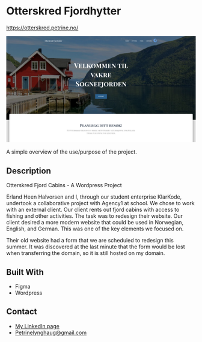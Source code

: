 
# Otterskred Fjordhytter
https://otterskred.petrine.no/

![image](./media/otterskred_thumbnail.png)

A simple overview of the use/purpose of the project.

## Description

Otterskred Fjord Cabins - A Wordpress Project

Erland Heen Halvorsen and I, through our student enterprise KlarKode, undertook a collaborative project with Agency1 at school. We chose to work with an external client. Our client rents out fjord cabins with access to fishing and other activities. The task was to redesign their website. Our client desired a more modern website that could be used in Norwegian, English, and German. This was one of the key elements we focused on.

Their old website had a form that we are scheduled to redesign this summer. It was discovered at the last minute that the form would be lost when transferring the domain, so it is still hosted on my domain.


## Built With

- Figma 
- Wordpress



## Contact

- [My LinkedIn page](https://www.linkedin.com/in/petrine-lynghaug/)
- Petrinelynghaug@gmail.com